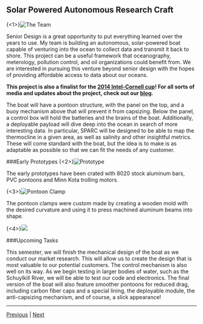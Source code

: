 ## Solar Powered Autonomous Research Craft

{<1>}![The Team](/content/images/2014/Feb/TeamPhoto_SPARC_29oc0fp.jpg)

Senior Design is a great opportunity to put everything learned over the years to use. My team is building an autonomous, solar-powered boat capable of venturing into the ocean to collect data and transmit it back to shore. This project can be a useful framework that oceanography, meterology, pollution control, and oil organizations could benefit from. We are interested in pursuing this venture beyond senior design with the hopes of providing affordable access to data about our oceans. 

**This project is also a finalist for the [2014 Intel-Cornell cup](http://www.systemseng.cornell.edu/intel/)! For all sorts of media and updates about the project, check out our [blog](http://blogs.cornell.edu/cornellcup2014sparc/).** 

The boat will have a pontoon structure, with the panel on the top, and a buoy mechanism above that will prevent it from capsizing. Below the panel, a control box will hold the batteries and the brains of the boat. Additionally, a deployable payload will dive deep into the ocean in search of more interesting data. In particular, SPARC will be designed to be able to map the thermocline in a given area, as well as salinity and other insightful metrics. These will come standard with the boat, but the idea is to make is as adaptable as possible so that we can fit the needs of any customer. 

###Early Prototypes
{<2>}![Prototype](/content/images/2014/Feb/IMG_0025_2.jpg)

The early prototypes have been crated with 8020 stock aluminum bars, PVC pontoons and Minn Kota trolling motors. 

{<3>}![Pontoon Clamp](/content/images/2014/Feb/IMG_0656.jpg)

The pontoon clamps were custom made by creating a wooden mold with the desired curvature and using it to press machined aluminum beams into shape. 

{<4>}![](/content/images/2014/Feb/IMG_0651.jpg)

###Upcoming Tasks

This semester, we will finish the mechanical design of the boat as we conduct our market research. This will allow us to create the design that is most valuable to our potential customers. The control mechanism is also well on its way. As we begin testing in larger bodies of water, such as the Schuylkill River, we will be able to test our code and electronics. The final version of the boat will also feature smoother pontoons for reduced drag, including carbon fiber caps and a special lining, the deployable module, the anti-capsizing mechanism, and of course, a slick appearance! 


----------
[Previous](/robockey) | [Next](/tumbler)